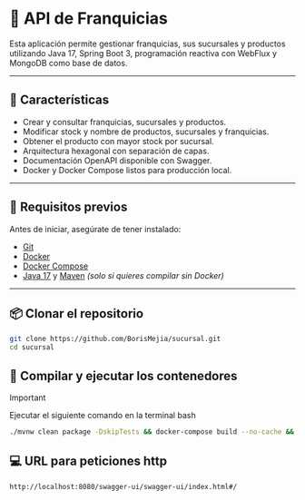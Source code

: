 # 🏢 API de Franquicias

Esta aplicación permite gestionar franquicias, sus sucursales y productos utilizando Java 17, Spring Boot 3, programación reactiva con WebFlux y MongoDB como base de datos.

---

## 🚀 Características

- Crear y consultar franquicias, sucursales y productos.
- Modificar stock y nombre de productos, sucursales y franquicias.
- Obtener el producto con mayor stock por sucursal.
- Arquitectura hexagonal con separación de capas.
- Documentación OpenAPI disponible con Swagger.
- Docker y Docker Compose listos para producción local.

---

## 🧾 Requisitos previos

Antes de iniciar, asegúrate de tener instalado:

- [Git](https://git-scm.com/)
- [Docker](https://www.docker.com/)
- [Docker Compose](https://docs.docker.com/compose/)
- [Java 17](https://adoptium.net/) y [Maven](https://maven.apache.org/) *(solo si quieres compilar sin Docker)*

---

## 📦 Clonar el repositorio

```bash
git clone https://github.com/BorisMejia/sucursal.git
cd sucursal
```
##  💾 Compilar y ejecutar los contenedores

>[!IMPORTANT]
> Ejecutar el siguiente comando en la terminal bash

```bash
./mvnw clean package -DskipTests && docker-compose build --no-cache && docker-compose up
```

## 💻 URL para peticiones http

```bash
http://localhost:8080/swagger-ui/swagger-ui/index.html#/
```
